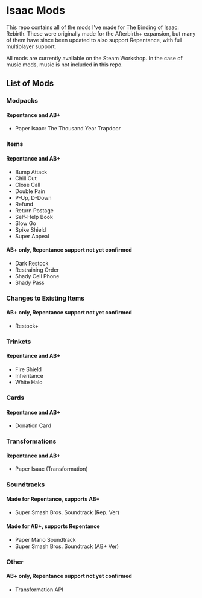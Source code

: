 # Isaac Mods
This repo contains all of the mods I've made for The Binding of Isaac: Rebirth. These were originally made for the Afterbirth+ expansion, but many of them have since been updated to also support Repentance, with full multiplayer support.

All mods are currently available on the Steam Workshop. In the case of music mods, music is not included in this repo.

## List of Mods

### Modpacks
#### Repentance and AB+
- Paper Isaac: The Thousand Year Trapdoor

### Items
#### Repentance and AB+
- Bump Attack
- Chill Out
- Close Call
- Double Pain
- P-Up, D-Down
- Refund
- Return Postage
- Self-Help Book
- Slow Go
- Spike Shield
- Super Appeal
#### AB+ only, Repentance support not yet confirmed
- Dark Restock
- Restraining Order
- Shady Cell Phone
- Shady Pass

### Changes to Existing Items
#### AB+ only, Repentance support not yet confirmed
- Restock+

### Trinkets
#### Repentance and AB+
- Fire Shield
- Inheritance
- White Halo

### Cards
#### Repentance and AB+
- Donation Card

### Transformations
#### Repentance and AB+
- Paper Isaac (Transformation)

### Soundtracks
#### Made for Repentance, supports AB+
- Super Smash Bros. Soundtrack (Rep. Ver)
#### Made for AB+, supports Repentance
- Paper Mario Soundtrack
- Super Smash Bros. Soundtrack (AB+ Ver)

### Other
#### AB+ only, Repentance support not yet confirmed
- Transformation API
